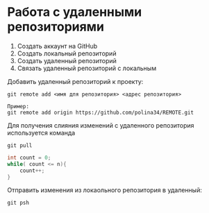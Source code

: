 # Работа с удаленными репозиториями

1. Создать аккаунт на GitHub
2. Создать локальный репозиторий
3. Создать удаленный репозиторий
4. Связать удаленный репозиторий с локальным

Добавить удаленный репозиторий к проекту:
```
git remote add <имя для репозитория> <адрес репозитория>

Пример:
git remote add origin https://github.com/polina34/REMOTE.git
```
Для получения слияния изменений с удаленного репозитория используется команда 
```
git pull
```

```C#
int count = 0;
while( count <= n){
    count++;
}
```

Отправить изменения из локаольного репозитория в удаленный:
```
git psh
```
